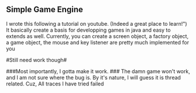 ## Simple Game Engine ##
I wrote this following a tutorial on youtube. (Indeed a great place to learn!")
It basically create a basis for developping games in java and easy to extends as well. 
Currently, you can create a screen object, a factory object, a game object, the mouse and key listener are pretty much implemented for you

#Still need work though#

###Most importantly, I gotta make it work. ### 
The damn game won't work, and I am not sure where the bug is. By it's nature, I will guess it is thread related. Cuz, All traces I have tried failed
